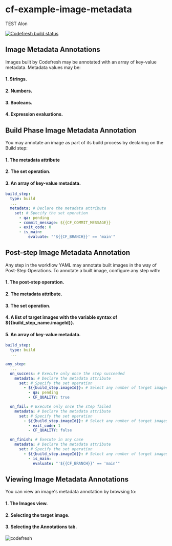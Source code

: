 # cf-example-image-metadata
TEST Alon


[![Codefresh build status]( https://g.codefresh.io/api/badges/build?repoOwner=codefreshdemo&repoName=cf-example-image-metadata&branch=master&pipelineName=cf-example-image-metadata&accountName=nikolai&type=cf-1)]( https://g.codefresh.io/repositories/codefreshdemo/cf-example-image-metadata/builds?filter=trigger:build;branch:master;service:588070a7663ea90100aedb92~cf-example-image-metadata)

## Image Metadata Annotations
Images built by Codefresh may be annotated with an array of key-value metadata.
Metadata values may be:

#### 1. Strings.
#### 2. Numbers.
#### 3. Booleans.
#### 4. Expression evaluations.

## Build Phase Image Metadata Annotation
You may annotate an image as part of its build process by declaring on the Build step:

#### 1. The metadata attribute
#### 2. The set operation.
#### 3. An array of key-value metadata.

```yml
build_step:
  type: build
  ...
  metadata: # Declare the metadata attribute
    set: # Specify the set operation
      - qa: pending
      - commit_message: ${{CF_COMMIT_MESSAGE}}
      - exit_code: 0
      - is_main:
          evaluate: "'${{CF_BRANCH}}' == 'main'"
```

## Post-step Image Metadata Annotation
Any step in the workflow YAML may annotate built images in the way of Post-Step Operations.
To annotate a built image, configure any step with:

#### 1. The post-step operation.
#### 2. The metadata attribute.
#### 3. The set operation.
#### 4. A list of target images with the variable syntax of ${{build_step_name.imageId}}.
#### 5. An array of key-value metadata.

```yml
build_step:
  type: build
  ...

any_step:
  ...
  on_success: # Execute only once the step succeeded
    metadata: # Declare the metadata attribute
      set: # Specify the set operation
        - ${{build_step.imageId}}: # Select any number of target images
          - qa: pending
          - CF_QUALITY: true

  on_fail: # Execute only once the step failed
    metadata: # Declare the metadata attribute
      set: # Specify the set operation
        - ${{build_step.imageId}}: # Select any number of target images
          - exit_code: 1
          - CF_QUALITY: false

  on_finish: # Execute in any case
    metadata: # Declare the metadata attribute
      set: # Specify the set operation
        - ${{build_step.imageId}}: # Select any number of target images
          - is_main:
            evaluate: "'${{CF_BRANCH}}' == 'main'"
```

## Viewing Image Metadata Annotations
You can view an image's metadata annotation by browsing to:
#### 1. The Images view.
#### 2. Selecting the target image.
#### 3. Selecting the Annotations tab.

![codefresh](./images/codefresh_image_annotations.png)
